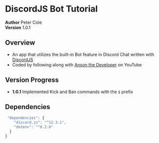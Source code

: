 # DiscordJS Bot Tutorial

**Author** Peter Cole  
**Version** 1.0.1

## Overview

- An app that utilizes the built-in Bot feature in Discord Chat written with [DiscordJS](https://discordjs.guide/)
- Coded by following along with [Anson the Developer](https://www.youtube.com/channel/UCvjXo25nY-WMCTEXZZb0xsw) on YouTube

## Version Progress

- **1.0.1** Implemented Kick and Ban commands with the `$` prefix

## Dependencies

```javascript
 "dependencies": {
    "discord.js": "^12.3.1",
    "dotenv": "^8.2.0"
  }
}
```
